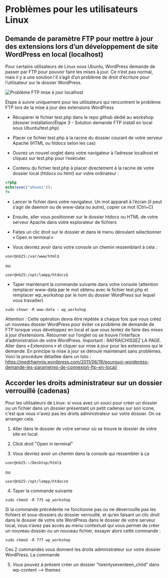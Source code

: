 # Problèmes pour les utilisateurs Linux

## Demande de paramètre FTP pour mettre à jour des extensions lors d’un développement de site WordPress en local (localhost)

Pour certains utilisateurs de Linux sous Ubuntu, WordPress demande de passer par FTP pour pouvoir faire les mises à jour. Ce n’est pas normal, mais il y a une solution ! Il s’agit d’un problème de droit d’écriture pour l’utilisateur sur le dossier WordPress.


![Problème FTP mise à jour localhost](interface_barre_menus_probleme_FTP.jpg)
 
 
Étape à suivre uniquement pour les utilisateurs qui rencontrent le problème FTP lors de la mise à jour des extensions WordPress

*	Récupérer le fichier test.php dans le repo github dédié au workshop (dossier installation/Étape 3 - Solution demande FTP install en local sous Ubuntu/test.php)

*	Placer ce fichier test.php à la racine du dossier courant de votre serveur Apache (HTML ou htdocs selon les cas)

*	Ouvrez un nouvel onglet dans votre navigateur à l’adresse localhost et cliquez sur test.php pour l’exécuter.

*	Contenu du fichier test.php à placer directement à la racine de votre dossier local (htdocs ou html) sur votre ordinateur :

   ```PHP
   <?php
   echo(exec("whoami"));
   ?>
   ```

*	Lancer le fichier dans votre navigateur. Un mot apparait à l’écran (il peut s’agir de daemon ou de www-data ou autre), copier ce mot (Ctrl+C)

*	Ensuite, aller vous positionner sur le dossier htdocs ou HTML de votre serveur Apache dans votre explorateur de fichiers

*	Faites un clic droit sur le dossier et dans le menu déroulant sélectionner « Open in terminal »

*	Vous devriez avoir dans votre console un chemin ressemblant à cela :

   ```
   user@nb25:/var/www/html$
   ```

   ou
   ```
   user@nb25:/opt/lampp/htdocs$
   ```

*	Taper maintenant la commande suivante dans votre console (attention remplacer www-data par le mot obtenu avec le fichier test.php et remplacer wp_workshop par le nom du dossier WordPress sur lequel vous travailler)

   ```
   sudo chown -R www-data : wp_workshop
   ```

Attention : Cette opération devra être répétée à chaque fois que vous créez un nouveau dossier WordPress pour éviter ce problème de demande de FTP lorsque vous développez en local et que vous tentez de faire des mises à jour d’extensions.
Retourner sur l’onglet où se trouve l’interface d’administration de votre WordPress. Important : RAFRAICHISSEZ LA PAGE. Aller dans « Extensions » et cliquer sur mise à jour pour les extensions qui le demande. En principe la mise à jour se déroule maintenant sans problèmes.
Voici la procédure détaillée dans un tuto : https://medrhamnia.wordpress.com/2011/06/18/pourquoi-wordpress-demande-les-parametres-de-connexion-ftp-en-local/

## Accorder les droits administrateur sur un dossier verrouillé (cadenas)

Pour les utilisateurs de Linux: si vous avez un souci pour créer un dossier ou un fichier dans un dossier présentant un petit cadenas sur son icone, c'est que vous n'avez pas les droits administrateur sur votre dossier. On va arranger cela.

1.	Aller dans le dossier de votre serveur où se trouve le dossier de votre site en local.

2.	Click droit "Open in terminal"

3.	Vous devriez avoir un chemin dans la console qui ressembler à ça

   ```
   user@nb25:~/Desktop/html$
   ```

   ou

   ```
   user@nb25:/opt/lampp/htdocs$
   ```

4.	Taper la commande suivante

   ```
   sudo chmod -R 775 wp_workshop
   ```

   Si la commande précédente ne fonctionne pas ou ne déverrouille pas les fichiers et sous-dossiers du dossier verrouillé, et qu’en faisant un clic droit dans le dossier de votre site WordPress dans le dossier de votre serveur local, vous n’avez pas accès au menu contextuel qui vous permet de créer un nouveau dossier ou un nouveau fichier, essayer alors cette commande : 

   ```
   sudo chmod -R 777 wp_workshop
   ```

   Ces 2 commandes vous donnent les droits administrateur sur votre dossier WordPress. La commande 

5.	Vous pouvez à présent créer un dossier "twentyseventeen_child" dans wp-content --> themes
